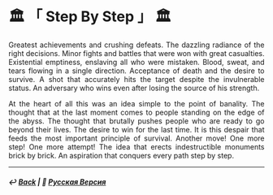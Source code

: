 # 🏛️ 「 Step By Step 」 🏛️
<p align="justify">Greatest achievements and crushing defeats. The dazzling radiance of the right decisions. Minor fights and battles that were won with great casualties. Existential emptiness, enslaving all who were mistaken. Blood, sweat, and tears flowing in a single direction. Acceptance of death and the desire to survive. A shot that accurately hits the target despite the invulnerable status. An adversary who wins even after losing the source of his strength.</p>

<p align="justify">At the heart of all this was an idea simple to the point of banality. The thought that at the last moment comes to people standing on the edge of the abyss. The thought that brutally pushes people who are ready to go beyond their lives. The desire to win for the last time. It is this despair that feeds the most important principle of survival. Another move! One more step! One more attempt! The idea that erects indestructible monuments brick by brick. An aspiration that conquers every path step by step.</p>

***

##### ↩️ [Back](index.md) | 🌻 [Русская Версия](step_by_step-2.md) 

